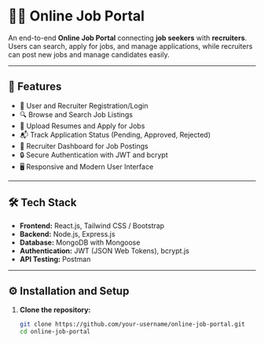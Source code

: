 # 🧑‍💻 Online Job Portal

An end-to-end **Online Job Portal** connecting **job seekers** with **recruiters**.  
Users can search, apply for jobs, and manage applications, while recruiters can post new jobs and manage candidates easily.

---

## 🚀 Features

- 📝 User and Recruiter Registration/Login
- 🔍 Browse and Search Job Listings
- 📄 Upload Resumes and Apply for Jobs
- 📬 Track Application Status (Pending, Approved, Rejected)
- 📢 Recruiter Dashboard for Job Postings
- 🔒 Secure Authentication with JWT and bcrypt
- 🖥️ Responsive and Modern User Interface

---

## 🛠️ Tech Stack

- **Frontend:** React.js, Tailwind CSS / Bootstrap
- **Backend:** Node.js, Express.js
- **Database:** MongoDB with Mongoose
- **Authentication:** JWT (JSON Web Tokens), bcrypt.js
- **API Testing:** Postman

---

## ⚙️ Installation and Setup

1. **Clone the repository:**
   ```bash
   git clone https://github.com/your-username/online-job-portal.git
   cd online-job-portal
